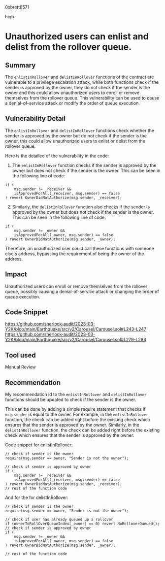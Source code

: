 0xbrett8571

high

# Unauthorized users can enlist and delist from the rollover queue.

## Summary
The `enlistInRollover` and `delistInRollover` functions of the contract are vulnerable to a privilege escalation attack, while both functions check if the sender is approved by the owner, they do not check if the sender is the owner and this could allow unauthorized users to enroll or remove themselves from the rollover queue.
This vulnerability can be used to cause a denial-of-service attack or modify the order of queue execution.

## Vulnerability Detail
The `enlistInRollover` and `delistInRollover` functions check whether the sender is approved by the owner but do not check if the sender is the owner, this could allow unauthorized users to enlist or delist from the rollover queue.

Here is the detailed of the vulnerability in the code:

1. The `enlistInRollover` function checks if the sender is approved by the owner but does not check if the sender is the owner. This can be seen in the following line of code:
```solidity
if (
    msg.sender != _receiver &&
    isApprovedForAll(_receiver, msg.sender) == false
) revert OwnerDidNotAuthorize(msg.sender, _receiver);
```
2. Similarly, the `delistInRollover` function also checks if the sender is approved by the owner but does not check if the sender is the owner. This can be seen in the following line of code:
```solidity
if (
    msg.sender != _owner &&
    isApprovedForAll(_owner, msg.sender) == false
) revert OwnerDidNotAuthorize(msg.sender, _owner);
```
Therefore, an unauthorized user could call these functions with someone else's address, bypassing the requirement of being the owner of the address.

## Impact
Unauthorized users can enroll or remove themselves from the rollover queue, possibly causing a denial-of-service attack or changing the order of queue execution.

## Code Snippet
https://github.com/sherlock-audit/2023-03-Y2K/blob/main/Earthquake/src/v2/Carousel/Carousel.sol#L243-L247
https://github.com/sherlock-audit/2023-03-Y2K/blob/main/Earthquake/src/v2/Carousel/Carousel.sol#L279-L283

## Tool used

Manual Review

## Recommendation
My recommendation id to the `enlistInRollover` and `delistInRollover` functions should be updated to check if the sender is the owner.

This can be done by adding a simple require statement that checks if `msg.sender` is equal to the owner.
For example, in the `enlistInRollover` function, the check can be added right before the existing check which ensures that the sender is approved by the owner. 
Similarly, in the `delistInRollover` function, the check can be added right before the existing check which ensures that the sender is approved by the owner.

Code snippet for enlistInRollover:
```solidity
// check if sender is the owner
require(msg.sender == owner, "Sender is not the owner");

// check if sender is approved by owner
if (
    msg.sender != _receiver &&
    isApprovedForAll(_receiver, msg.sender) == false
) revert OwnerDidNotAuthorize(msg.sender, _receiver);
// rest of the function code
```
And for the for delistInRollover:

```solidity
// check if sender is the owner
require(msg.sender == owner, "Sender is not the owner");

// check if user has already queued up a rollover
if (ownerToRollOverQueueIndex[_owner] == 0) revert NoRolloverQueued();
// check if sender is approved by owner
if (
    msg.sender != _owner &&
    isApprovedForAll(_owner, msg.sender) == false
) revert OwnerDidNotAuthorize(msg.sender, _owner);

// rest of the function code
```